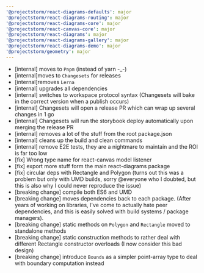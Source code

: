 ```yaml
---
'@projectstorm/react-diagrams-defaults': major
'@projectstorm/react-diagrams-routing': major
'@projectstorm/react-diagrams-core': major
'@projectstorm/react-canvas-core': major
'@projectstorm/react-diagrams': major
'@projectstorm/react-diagrams-gallery': major
'@projectstorm/react-diagrams-demo': major
'@projectstorm/geometry': major
---
```


- [internal] moves to `Pnpm` (instead of yarn -_-)
- [internal]moves to `Changesets` for releases
- [internal]removes `Lerna`
- [internal] upgrades all dependencies
- [internal] switches to workspace protocol syntax (Changesets will bake in the correct version when a publish occurs)
- [internal] Changesets will open a release PR which can wrap up several changes in 1 go
- [internal] Changesets will run the storybook deploy automatically upon merging the release PR
- [internal] removes a lot of the stuff from the root package.json
- [internal] cleans up the build and clean commands
- [internal] remove E2E tests, they are a nightmare to maintain and the ROI is far too low
- [fix] Wrong type name for react-canvas model listener
- [fix] export more stuff form the main react-diagrams package
- [fix] circular deps with Rectangle and Polygon (turns out this was a problem but only with UMD builds, sorry @everyone who I doubted, but this is also why I could never reproduce the issue)
- [breaking change] compile both ES6 and UMD
- [breaking change] moves dependencies back to each package. (After years of working on libraries, I've come to actually hate peer dependencies, and this is easily solved with build systems / package managers).
- [breaking change] static methods on `Polygon` and `Rectangle` moved to standalone methods
- [breaking change] static construction methods to rather deal with different Rectangle constructor overloads (I now consider this bad design)
- [breaking change] introduce `Bounds` as a simpler point-array type to deal with boundary computation instead
